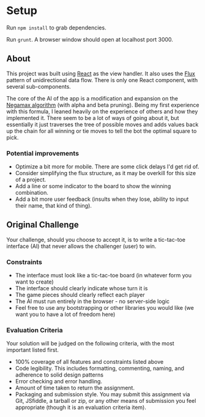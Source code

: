 # Setup

Run `npm install` to grab dependencies.

Run `grunt`. A browser window should open at localhost port 3000.

## About

This project was built using [React](https://facebook.github.io/react/) as the view handler. It also uses the [Flux](https://github.com/facebook/flux) pattern of unidirectional data flow. There is only one React component, with several sub-components.

The core of the AI of the app is a modification and expansion on the [Negamax algorithm](https://en.wikipedia.org/wiki/Negamax) (with alpha and beta pruning). Being my first experience with this formula, I leaned heavily on the experience of others and how they implemented it. There seem to be a lot of ways of going about it, but essentially it just traverses the tree of possible moves and adds values back up the chain for all winning or tie moves to tell the bot the optimal square to pick.

### Potential improvements
* Optimize a bit more for mobile. There are some click delays I'd get rid of.
* Consider simplifying the flux structure, as it may be overkill for this size of a project.
* Add a line or some indicator to the board to show the winning combination.
* Add a bit more user feedback (insults when they lose, ability to input their name, that kind of thing).

## Original Challenge

Your challenge, should you choose to accept it, is to write a tic-tac-toe interface (AI) that never allows the challenger (user) to win.  

### Constraints
* The interface must look like a tic-tac-toe board (in whatever form you want to create)
* The interface should clearly indicate whose turn it is
* The game pieces should clearly reflect each player
* The AI must run entirely in the browser - no server-side logic
* Feel free to use any bootstrapping or other libraries you would like (we want you to have a lot of freedom here)

### Evaluation Criteria
Your solution will be judged on the following criteria, with the most important listed first.
* 100% coverage of all features and constraints listed above
* Code legibility.  This includes formatting, commenting, naming, and adherence to solid design patterns
* Error checking and error handling.
* Amount of time taken to return the assignment.
* Packaging and submission style.  You may submit this assignment via Git, JSfiddle, a tarball or zip, or any other means of submission you feel appropriate (though it is an evaluation criteria item).
